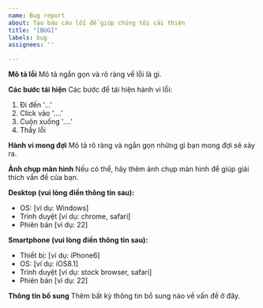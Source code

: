 ```yaml
---
name: Bug report
about: Tạo báo cáo lỗi để giúp chúng tôi cải thiện
title: "[BUG]"
labels: bug
assignees: ''

---
```


**Mô tả lỗi**
Mô tả ngắn gọn và rõ ràng về lỗi là gì.

**Các bước tái hiện**
Các bước để tái hiện hành vi lỗi:
1. Đi đến '...'
2. Click vào '....'
3. Cuộn xuống '....'
4. Thấy lỗi

**Hành vi mong đợi**
Mô tả rõ ràng và ngắn gọn những gì bạn mong đợi sẽ xảy ra.

**Ảnh chụp màn hình**
Nếu có thể, hãy thêm ảnh chụp màn hình để giúp giải thích vấn đề của bạn.

**Desktop (vui lòng điền thông tin sau):**
 - OS: [ví dụ: Windows]
 - Trình duyệt [ví dụ: chrome, safari]
 - Phiên bản [ví dụ: 22]

**Smartphone (vui lòng điền thông tin sau):**
 - Thiết bị: [ví dụ: iPhone6]
 - OS: [ví dụ: iOS8.1]
 - Trình duyệt [ví dụ: stock browser, safari]
 - Phiên bản [ví dụ: 22]

**Thông tin bổ sung**
Thêm bất kỳ thông tin bổ sung nào về vấn đề ở đây.
